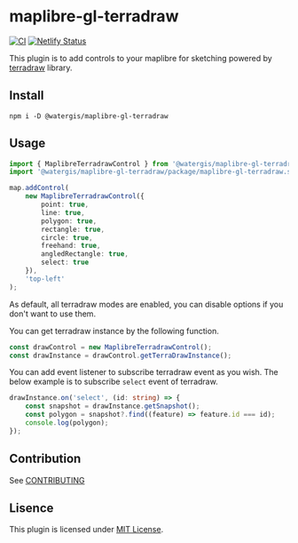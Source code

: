 # maplibre-gl-terradraw

[![CI](https://github.com/watergis/maplibre-gl-terradraw/actions/workflows/ci.yml/badge.svg)](https://github.com/watergis/maplibre-gl-terradraw/actions/workflows/ci.yml)
[![Netlify Status](https://api.netlify.com/api/v1/badges/3486d35f-7a74-4c1c-a94a-6db0f7250583/deploy-status)](https://app.netlify.com/sites/maplibre-gl-terradraw/deploys)

This plugin is to add controls to your maplibre for sketching powered by [terradraw](https://github.com/JamesLMilner/terra-draw) library.

## Install

```shell
npm i -D @watergis/maplibre-gl-terradraw
```

## Usage

```ts
import { MaplibreTerradrawControl } from '@watergis/maplibre-gl-terradraw';
import '@watergis/maplibre-gl-terradraw/package/maplibre-gl-terradraw.scss';

map.addControl(
	new MaplibreTerradrawControl({
		point: true,
		line: true,
		polygon: true,
		rectangle: true,
		circle: true,
		freehand: true,
		angledRectangle: true,
		select: true
	}),
	'top-left'
);
```

As default, all terradraw modes are enabled, you can disable options if you don't want to use them.

You can get terradraw instance by the following function.

```ts
const drawControl = new MaplibreTerradrawControl();
const drawInstance = drawControl.getTerraDrawInstance();
```

You can add event listener to subscribe terradraw event as you wish. The below example is to subscribe `select` event of terradraw.

```ts
drawInstance.on('select', (id: string) => {
	const snapshot = drawInstance.getSnapshot();
	const polygon = snapshot?.find((feature) => feature.id === id);
	console.log(polygon);
});
```

## Contribution

See [CONTRIBUTING](./CONTRIBUTING.md)

## Lisence

This plugin is licensed under [MIT License](./LICENSE).
